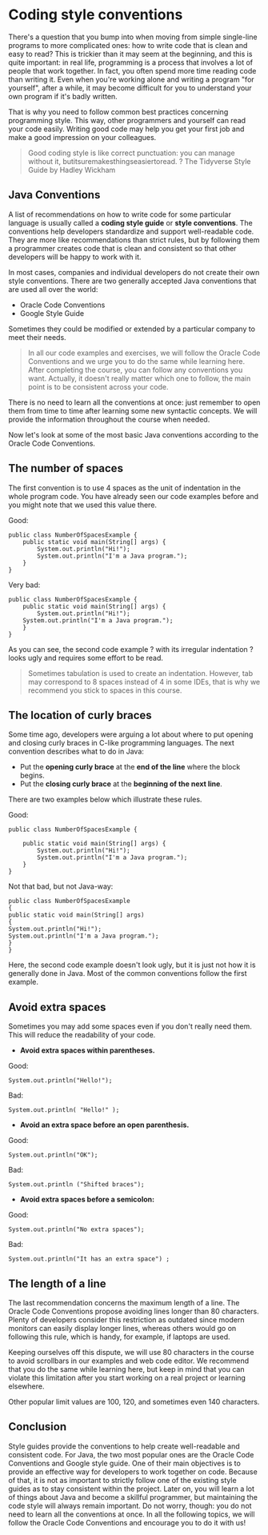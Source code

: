 # Coding style conventions
There's a question that you bump into when moving from simple single-line programs to more
complicated ones: how to write code that is clean and easy to read? This is trickier than it may
seem at the beginning, and this is quite important: in real life, programming is a process that
involves a lot of people that work together. In fact, you often spend more time reading code than
writing it. Even when you're working alone and writing a program "for yourself", after a while, it
may become difficult for you to understand your own program if it's badly written.

That is why you need to follow common best practices concerning programming style. This way, 
other programmers and yourself can read your code easily. Writing good code may help you get your
first job and make a good impression on your colleagues.

> Good coding style is like correct punctuation: you can manage without it,
> butitsuremakesthingseasiertoread. ? The Tidyverse Style Guide by Hadley Wickham

## Java Conventions
A list of recommendations on how to write code for some particular language is usually called a
**coding style guide** or **style conventions**. The conventions help developers standardize and
support well-readable code. They are more like recommendations than strict rules, but by following
them a programmer creates code that is clean and consistent so that other developers will be happy
to work with it.

In most cases, companies and individual developers do not create their own style conventions. There
are two generally accepted Java conventions that are used all over the world:
- Oracle Code Conventions
- Google Style Guide

Sometimes they could be modified or extended by a particular company to meet their needs.

> In all our code examples and exercises, we will follow the Oracle Code Conventions and we 
> urge you to do the same while learning here. After completing the course, you can follow any
> conventions you want. Actually, it doesn't really matter which one to follow, the main point is
> to be consistent across your code.

There is no need to learn all the conventions at once: just remember to open them from time to time
after learning some new syntactic concepts. We will provide the information throughout the course
when needed.

Now let's look at some of the most basic Java conventions according to the Oracle Code Conventions.

## The number of spaces
The first convention is to use 4 spaces as the unit of indentation in the whole program code. You
have already seen our code examples before and you might note that we used this value there.

Good:
```
public class NumberOfSpacesExample {
    public static void main(String[] args) {
        System.out.println("Hi!");
        System.out.println("I'm a Java program.");
    }
}
```
Very bad:
```
public class NumberOfSpacesExample {
    public static void main(String[] args) {
        System.out.println("Hi!");
    System.out.println("I'm a Java program.");
    }
}
```
As you can see, the second code example ? with its irregular indentation ? looks ugly and requires 
some effort to be read.

> Sometimes tabulation is used to create an indentation. However, tab may correspond to 8 spaces
> instead of 4 in some IDEs, that is why we recommend you stick to spaces in this course.

## The location of curly braces
Some time ago, developers were arguing a lot about where to put opening and closing curly braces
in C-like programming languages. The next convention describes what to do in Java:
- Put the **opening curly brace** at the **end of the line** where the block begins.
- Put the **closing curly brace** at the **beginning of the next line**.

There are two examples below which illustrate these rules.

Good:
```
public class NumberOfSpacesExample {

    public static void main(String[] args) {
        System.out.println("Hi!");
        System.out.println("I'm a Java program.");
    }
}
```
Not that bad, but not Java-way:
```
public class NumberOfSpacesExample
{
public static void main(String[] args)
{
System.out.println("Hi!");
System.out.println("I'm a Java program.");
}
}
```
Here, the second code example doesn't look ugly, but it is just not how it is generally done
in Java. Most of the common conventions follow the first example.

## Avoid extra spaces
Sometimes you may add some spaces even if you don't really need them. This will reduce the
readability of your code.

- **Avoid extra spaces within parentheses.**

Good:
```
System.out.println("Hello!");
```
Bad:
```
System.out.println( "Hello!" );
```
- **Avoid an extra space before an open parenthesis.**

Good:
```
System.out.println("OK");
```
Bad:
```
System.out.println ("Shifted braces");
```
- **Avoid extra spaces before a semicolon:**

Good:
```
System.out.println("No extra spaces");
```
Bad:
```
System.out.println("It has an extra space") ;
```
## The length of a line
The last recommendation concerns the maximum length of a line. The Oracle Code Conventions propose 
avoiding lines longer than 80 characters. Plenty of developers consider this restriction as
outdated since modern monitors can easily display longer lines, whereas others would go on
following this rule, which is handy, for example, if laptops are used.

Keeping ourselves off this dispute, we will use 80 characters in the course to avoid scrollbars 
in our examples and web code editor. We recommend that you do the same while learning here, but
keep in mind that you can violate this limitation after you start working on a real project or
learning elsewhere.

Other popular limit values are 100, 120, and sometimes even 140 characters.

## Conclusion
Style guides provide the conventions to help create well-readable and consistent code. For Java,
the two most popular ones are the Oracle Code Conventions and Google style guide. One of their
main objectives is to provide an effective way for developers to work together on code. Because
of that, it is not as important to strictly follow one of the existing style guides as to stay
consistent within the project. Later on, you will learn a lot of things about Java and become a
skillful programmer, but maintaining the code style will always remain important. Do not worry,
though: you do not need to learn all the conventions at once. In all the following topics, we will
follow the Oracle Code Conventions and encourage you to do it with us!
